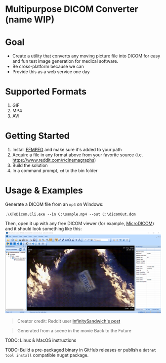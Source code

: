 Multipurpose DICOM Converter (name WIP)
==============================================

# Goal
- Create a utility that converts any moving picture file into DICOM for easy and fun test image generation for medical software.
- Be cross-platform because we can
- Provide this as a web service one day

# Supported Formats
1. GIF
1. MP4
1. AVI

# Getting Started
1. Install [FFMPEG](http://ffmpeg.org/download.html) and make sure it's added to your path
1. Acquire a file in any format above from your favorite source (i.e. https://www.reddit.com/r/cinemagraphs)
1. Build the solution
1. In a command prompt, `cd` to the bin folder

# Usage & Examples
Generate a DICOM file from an `mp4` on Windows:

`.\XToDicom.Cli.exe --in C:\sample.mp4 --out C:\dicomOut.dcm`

Then, open it up with any free DICOM viewer (for example, [MicroDICOM](https://www.microdicom.com/)) and it should look something like this:
![](docs/demo.gif)
> Creator credit: Reddit user [InfinitySandwich's post](https://www.reddit.com/r/Cinemagraphs/comments/hl8shw/where_we_are_going_we_dont_need_roads_first_time/)

> Generated from a scene in the movie Back to the Future

TODO: Linux & MacOS instructions

TODO: Build a pre-packaged binary in GitHub releases or publish a `dotnet tool install` compatible nuget package.